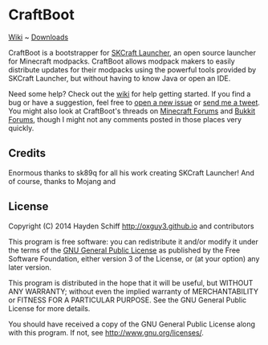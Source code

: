 # CraftBoot

[Wiki](//github.com/oxguy3/craftboot/wiki) ~ [Downloads](//github.com/oxguy3/craftboot/releases)

CraftBoot is a bootstrapper for [SKCraft Launcher](https://github.com/skcraft/launcher), an open source launcher for Minecraft modpacks. CraftBoot allows modpack makers to easily distribute updates for their modpacks using the powerful tools provided by SKCraft Launcher, but without having to know Java or open an IDE.

Need some help? Check out the [wiki](//github.com/oxguy3/craftboot/wiki) for help getting started. If you find a bug or have a suggestion, feel free to [open a new issue](//github.com/oxguy3/craftboot/issues) or [send me a tweet](//twitter.com/NyanAttack). You might also look at CraftBoot's threads on [Minecraft Forums](http://www.minecraftforum.net/topic/2532463-craftboot) and [Bukkit Forums](http://forums.bukkit.org/threads/craftboot.251705/), though I might not any comments posted in those places very quickly.


## Credits

Enormous thanks to sk89q for all his work creating SKCraft Launcher! And of course, thanks to Mojang and 


## License

Copyright (C) 2014 Hayden Schiff <http://oxguy3.github.io> and contributors

This program is free software: you can redistribute it and/or modify
it under the terms of the [GNU General Public License](http://www.gnu.org/licenses/gpl.html) as published by
the Free Software Foundation, either version 3 of the License, or
(at your option) any later version.

This program is distributed in the hope that it will be useful,
but WITHOUT ANY WARRANTY; without even the implied warranty of
MERCHANTABILITY or FITNESS FOR A PARTICULAR PURPOSE.  See the
GNU General Public License for more details.

You should have received a copy of the GNU General Public License
along with this program.  If not, see <http://www.gnu.org/licenses/>.
